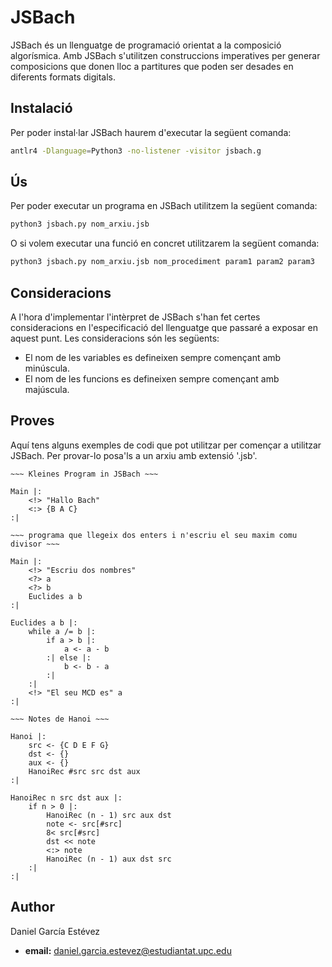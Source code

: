 # JSBach

JSBach és un llenguatge de programació orientat a la composició algorísmica. Amb JSBach s'utilitzen construccions imperatives per generar composicions que donen lloc a partitures que poden ser desades en diferents formats digitals.

## Instalació

Per poder instal·lar JSBach haurem d'executar la següent comanda:

```bash
antlr4 -Dlanguage=Python3 -no-listener -visitor jsbach.g
```

## Ús

Per poder executar un programa en JSBach utilitzem la següent comanda:

```bash
python3 jsbach.py nom_arxiu.jsb
```

O si volem executar una funció en concret utilitzarem la següent comanda:

```bash
python3 jsbach.py nom_arxiu.jsb nom_procediment param1 param2 param3
```

## Consideracions

A l'hora d'implementar l'intèrpret de JSBach s'han fet certes consideracions en l'especificació del llenguatge que passaré a exposar en aquest punt. Les consideracions són les següents:

- El nom de les variables es defineixen sempre començant amb minúscula.
- El nom de les funcions es defineixen sempre començant amb majúscula.

## Proves

Aquí tens alguns exemples de codi que pot utilitzar per començar a utilitzar JSBach. Per provar-lo posa'ls a un arxiu amb extensió '.jsb'.

```
~~~ Kleines Program in JSBach ~~~

Main |:
    <!> "Hallo Bach"
    <:> {B A C}
:|
```

```
~~~ programa que llegeix dos enters i n'escriu el seu maxim comu divisor ~~~

Main |:
    <!> "Escriu dos nombres"
    <?> a
    <?> b
    Euclides a b
:|

Euclides a b |:
    while a /= b |:
        if a > b |:
            a <- a - b
        :| else |:
            b <- b - a
        :|
    :|
    <!> "El seu MCD es" a
:|
```

```
~~~ Notes de Hanoi ~~~

Hanoi |:
    src <- {C D E F G}
    dst <- {}
    aux <- {}
    HanoiRec #src src dst aux
:|

HanoiRec n src dst aux |:
    if n > 0 |:
        HanoiRec (n - 1) src aux dst
        note <- src[#src]
        8< src[#src]
        dst << note
        <:> note
        HanoiRec (n - 1) aux dst src
    :|
:|
```

## Author

Daniel García Estévez
 + **email:** [daniel.garcia.estevez@estudiantat.upc.edu](mailto:daniel.garcia.estevez@estudiantat.upc.edu)